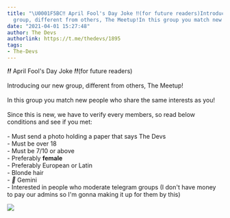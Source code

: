 ```yaml
---
title: "\U0001F5BC‼️ April Fool's Day Joke ‼️(for future readers)Introducing our new
  group, different from others, The Meetup!In this group you match new people..."
date: "2021-04-01 15:27:48"
author: The Devs
authorlink: https://t.me/thedevs/1895
tags:
- The-Devs
---
```

<p><i class="emoji" style="background-image:url('//telegram.org/img/emoji/40/E280BC.png')"><b>‼️</b></i> April Fool's Day Joke <i class="emoji" style="background-image:url('//telegram.org/img/emoji/40/E280BC.png')"><b>‼️</b></i>(for future readers)<br><br>Introducing our new group, different from others, The Meetup!<br><br>In this group you match new people who share the same interests as you!<br><br>Since this is new, we have to verify every members, so read below conditions and see if you met:<br><br>- Must send a photo holding a paper that says The Devs<br>- Must be over 18<br>- Must be 7/10 or above <br>- Preferably <b>female<br></b>- Preferably European or Latin<br>- Blonde hair<br>- <i class="emoji" style="background-image:url('//telegram.org/img/emoji/40/F09F92AB.png')"><b>💫</b></i> Gemini<br>- Interested in people who moderate telegram groups (I don't have money to pay our admins so I'm gonna making it up for them by this)</p><img src="https://cdn4.telesco.pe/file/Q0XLDiopOJ571XLYQgc_6-lQT9ImbOWFz1QZUOm11k-I0_jt_ktiZyEcF_XqGqJJX9saIUn4qk9qgEQT48_8UvMdYlvXmUpouKCsUbLRvJW1evCCYKz1NCd06frJ1UEibm4zsXj-38C2-wlzmSFjWpEsA7zzgdB5LnspkxvYSosYXXBpGMNfBDnpePa6QurH70pGLPzZQNN8ea3u8fXbzXCFDjBiD1LMAnNuOqdtR5psVfBOfp7kfDUfp2JiigQewXLXRwrizNnXh1rzlKji8YHPYAMO6gQItIz6OcrF95RTzlzeFzdPFHw-_rSDMn4VVN_F12TIZ9PCfttJIiJkQg.jpg" referrerpolicy="no-referrer">